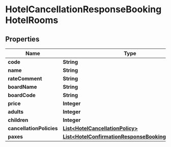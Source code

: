 # HotelCancellationResponseBookingHotelRooms

## Properties
Name | Type | Description | Notes
------------ | ------------- | ------------- | -------------
**code** | **String** |  |  [optional]
**name** | **String** |  |  [optional]
**rateComment** | **String** |  |  [optional]
**boardName** | **String** |  |  [optional]
**boardCode** | **String** |  |  [optional]
**price** | **Integer** |  |  [optional]
**adults** | **Integer** |  |  [optional]
**children** | **Integer** |  |  [optional]
**cancellationPolicies** | [**List&lt;HotelCancellationPolicy&gt;**](HotelCancellationPolicy.md) |  |  [optional]
**paxes** | [**List&lt;HotelConfirmationResponseBookingHotelPaxes&gt;**](HotelConfirmationResponseBookingHotelPaxes.md) |  |  [optional]
